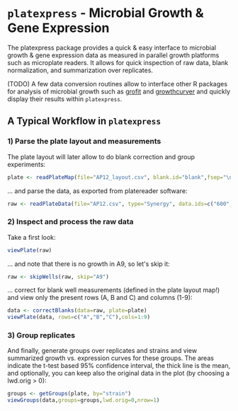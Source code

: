 # `platexpress` - Microbial Growth & Gene Expression


The platexpress package provides a quick & easy interface to microbial
growth & gene expression data as measured in parallel growth platforms
such as microplate readers. It allows for quick inspection of raw
data, blank normalization, and summarization over replicates.

(TODO) A few data conversion routines allow to interface other R
packages for analysis of microbial growth such as
[grofit](https://cran.r-project.org/web/packages/grofit/index.html)
and
[growthcurver](https://cran.r-project.org/web/packages/growthcurver/index.html)
and quickly display their results within `platexpress`.


## A Typical Workflow in `platexpress`
### 1) Parse the plate layout and measurements 

The plate layout will later allow to do blank correction and group
experiments:

```R
plate <- readPlateMap(file="AP12_layout.csv", blank.id="blank",fsep="\n", fields=c("strain","samples"))
```

... and parse the data, as exported from platereader software:

```R
raw <- readPlateData(file="AP12.csv", type="Synergy", data.ids=c("600","YFP_50:500,535"), dec=",")
```

### 2) Inspect and process the raw data

Take a first look:

```R
viewPlate(raw)
```

... and note that there is no growth in A9, so let's skip it:

```R
raw <- skipWells(raw, skip="A9")
```

... correct for blank well measurements (defined in the plate layout
map!) and view only the present rows (A, B and C) and columns (1-9):

```R
data <- correctBlanks(data=raw, plate=plate)
viewPlate(data, rows=c("A","B","C"),cols=1:9)
```

### 3) Group replicates

And finally, generate groups over replicates and strains
and view summarized growth vs. expression curves for these groups.
The areas indicate the t-test based 95% confidence interval,
the thick line is the mean, and optionally, you can keep also
the original data in the plot (by choosing a lwd.orig > 0):

```R
groups <- getGroups(plate, by="strain")
viewGroups(data,groups=groups,lwd.orig=0,nrow=1)
```
